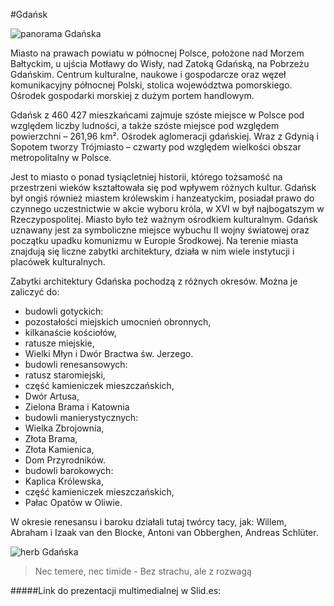#Gdańsk


![panorama Gdańska](http://upload.wikimedia.org/wikipedia/commons/thumb/a/ab/2012-08-30_pano_gdansk_sm2.jpg/1920px-2012-08-30_pano_gdansk_sm2.jpg)

Miasto na prawach powiatu w północnej Polsce, położone nad Morzem Bałtyckim, u ujścia Motławy do Wisły, nad Zatoką Gdańską, na Pobrzeżu Gdańskim. Centrum kulturalne, naukowe i gospodarcze oraz węzeł komunikacyjny północnej Polski, stolica województwa pomorskiego. Ośrodek gospodarki morskiej z dużym portem handlowym.

Gdańsk z 460 427 mieszkańcami zajmuje szóste miejsce w Polsce pod względem liczby ludności, a także szóste miejsce pod względem powierzchni – 261,96 km². Ośrodek aglomeracji gdańskiej. Wraz z Gdynią i Sopotem tworzy Trójmiasto – czwarty pod względem wielkości obszar metropolitalny w Polsce.

Jest to miasto o ponad tysiącletniej historii, którego tożsamość na przestrzeni wieków kształtowała się pod wpływem różnych kultur. Gdańsk był ongiś również miastem królewskim i hanzeatyckim, posiadał prawo do czynnego uczestnictwie w akcie wyboru króla, w XVI w był najbogatszym w Rzeczypospolitej. Miasto było też ważnym ośrodkiem kulturalnym. Gdańsk uznawany jest za symboliczne miejsce wybuchu II wojny światowej oraz początku upadku komunizmu w Europie Środkowej. Na terenie miasta znajdują się liczne zabytki architektury, działa w nim wiele instytucji i placówek kulturalnych.



Zabytki architektury Gdańska pochodzą z różnych okresów. Można je zaliczyć do:

 * budowli gotyckich:
  * pozostałości miejskich umocnień obronnych, 
  * kilkanaście kościołów, 
  * ratusze miejskie, 
  * Wielki Młyn i Dwór Bractwa św. Jerzego. 
 * budowli renesansowych: 
  * ratusz staromiejski, 
  * część kamieniczek mieszczańskich, 
  * Dwór Artusa, 
  * Zielona Brama i Katownia
 * budowli manierystycznych:
  * Wielka Zbrojownia, 
  * Złota Brama, 
  * Złota Kamienica, 
  * Dom Przyrodników.
 * budowli barokowych:
  * Kaplica Królewska, 
  * część kamieniczek mieszczańskich, 
  * Pałac Opatów w Oliwie.

W okresie renesansu i baroku działali tutaj twórcy tacy, jak: Willem, Abraham i Izaak van den Blocke, Antoni van Obberghen, Andreas Schlüter.

![herb Gdańska](http://3.bp.blogspot.com/-S9MlfBP0yU4/TmY_j7Y_xHI/AAAAAAAAQnk/0D207pR5cA8/s1600/DSC_4652.JPG)
>Nec temere, nec timide - 
>Bez strachu, ale z rozwagą





#####Link do prezentacji multimedialnej w Slid.es: 

